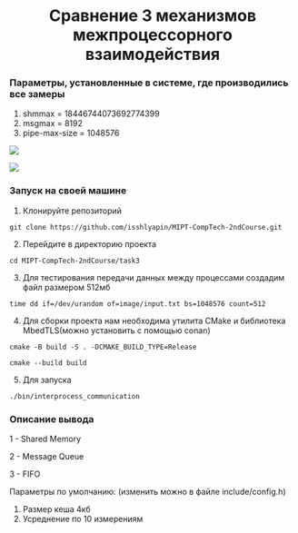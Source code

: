 <h1 align="center">Сравнение 3 механизмов межпроцессорного взаимодействия</h1>

### Параметры, установленные в системе, где производились все замеры

1) shmmax = 18446744073692774399 
2) msgmax = 8192
3) pipe-max-size = 1048576

![](https://github.com/isshlyapin/MIPT-CompTech-2ndCourse/blob/main/task3/image/grafic1.svg)

![](https://github.com/isshlyapin/MIPT-CompTech-2ndCourse/blob/main/task3/image/grafic2.svg)

### Запуск на своей машине

1) Клонируйте репозиторий
```
git clone https://github.com/isshlyapin/MIPT-CompTech-2ndCourse.git
```

2) Перейдите в директорию проекта
```
cd MIPT-CompTech-2ndCourse/task3
```

3) Для тестирования передачи данных между процессами создадим файл размером 512мб
```
time dd if=/dev/urandom of=image/input.txt bs=1048576 count=512
```

4) Для сборки проекта нам необходима утилита CMake и библиотека MbedTLS(можно установить c помощью conan)
```
cmake -B build -S . -DCMAKE_BUILD_TYPE=Release
```
```
cmake --build build
```

5) Для запуска 
```
./bin/interprocess_communication
```
### Описание вывода
1 - Shared Memory

2 - Message Queue

3 - FIFO

Параметры по умолчанию: (изменить можно в файле include/config.h)
  1) Размер кеша 4кб
  2) Усреднение по 10 измерениям
